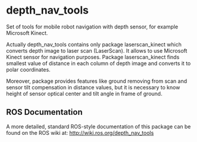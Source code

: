 # depth_nav_tools
Set of tools for mobile robot navigation with depth sensor, for example 
Microsoft Kinect.

Actually depth_nav_tools contains only package laserscan_kinect which converts
depth image to laser scan (LaserScan). It allows to use Microsoft Kinect sensor
for navigation purposes. Package laserscan_kinect finds smallest value of
distance in each column of depth image and converts it to polar coordinates.

Moreover, package provides features like ground removing from scan and sensor
tilt compensation in distance values, but it is necessary to know height of
sensor optical center and tilt angle in frame of ground.

## ROS Documentation 
A more detailed, standard ROS-style documentation of this package can be found on the ROS wiki at:
http://wiki.ros.org/depth_nav_tools
